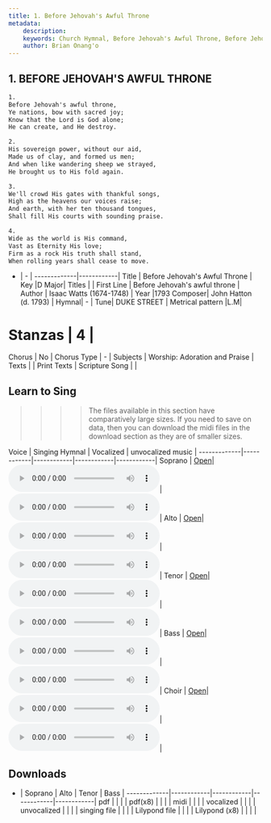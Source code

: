 ```yaml
---
title: 1. Before Jehovah's Awful Throne
metadata:
    description: 
    keywords: Church Hymnal, Before Jehovah's Awful Throne, Before Jehovah's awful throne, 
    author: Brian Onang'o
---
```



## 1. BEFORE JEHOVAH'S AWFUL THRONE

```txt
1.
Before Jehovah's awful throne, 
Ye nations, bow with sacred joy; 
Know that the Lord is God alone; 
He can create, and He destroy. 

2.
His sovereign power, without our aid, 
Made us of clay, and formed us men; 
And when like wandering sheep we strayed, 
He brought us to His fold again.

3.
We'll crowd His gates with thankful songs, 
High as the heavens our voices raise; 
And earth, with her ten thousand tongues, 
Shall fill His courts with sounding praise. 

4.
Wide as the world is His command, 
Vast as Eternity His love; 
Firm as a rock His truth shall stand, 
When rolling years shall cease to move.

```

- |   -  |
-------------|------------|
Title | Before Jehovah's Awful Throne |
Key |D Major|
Titles |  |
First Line | Before Jehovah's awful throne |
Author | Isaac Watts (1674-1748) |
Year |1793
Composer| John Hatton (d. 1793) |
Hymnal|  - |
Tune| DUKE STREET |
Metrical pattern |L.M|
# Stanzas | 4 |
Chorus | No |
Chorus Type | - |
Subjects | Worship: Adoration and Praise |
Texts |  |
Print Texts |
Scripture Song |  |

## Learn to Sing

>>>> The files available in this section have comparatively large sizes. If you need to save on data, then you can download the midi files in the download section as they are of smaller sizes.

Voice |  Singing Hymnal | Vocalized | unvocalized music |
-------------|------------|------------|------------|------------|
Soprano | <a href="{{{cself}}}/CH/programmable-singing/001-long--soprano-vs.html" target="_blank">Open</a>| <audio controls><source src="{{{cself}}}/CH/singing/001-long--soprano-v.mp3" type="audio/mpeg">Your browser does not support the audio element.</audio>| <audio controls><source src="{{{cself}}}/CH/mp3/001-long--soprano.mp3" type="audio/mpeg">Your browser does not support the audio element.</audio>|
Alto | <a href="{{{cself}}}/CH/programmable-singing/001-long--alto-vs.html" target="_blank">Open</a>| <audio controls><source src="{{{cself}}}/CH/singing/001-long--alto-v.mp3" type="audio/mpeg">Your browser does not support the audio element.</audio>| <audio controls><source src="{{{cself}}}/CH/mp3/001-long--alto.mp3" type="audio/mpeg">Your browser does not support the audio element.</audio>|
Tenor | <a href="{{{cself}}}/CH/programmable-singing/001-long--tenor-vs.html" target="_blank">Open</a>| <audio controls><source src="{{{cself}}}/CH/singing/001-long--tenor-v.mp3" type="audio/mpeg">Your browser does not support the audio element.</audio>| <audio controls><source src="{{{cself}}}/CH/mp3/001-long--tenor.mp3" type="audio/mpeg">Your browser does not support the audio element.</audio>|
Bass | <a href="{{{cself}}}/CH/programmable-singing/001-long--bass-vs.html" target="_blank">Open</a>| <audio controls><source src="{{{cself}}}/CH/singing/001-long--bass-v.mp3" type="audio/mpeg">Your browser does not support the audio element.</audio>| <audio controls><source src="{{{cself}}}/CH/mp3/001-long--bass.mp3" type="audio/mpeg">Your browser does not support the audio element.</audio>|
Choir | <a href="{{{cself}}}/CH/programmable-singing/001-long--choir-vs.html" target="_blank">Open</a>| <audio controls><source src="{{{cself}}}/CH/singing/001-long--choir-v.mp3" type="audio/mpeg">Your browser does not support the audio element.</audio>| <audio controls><source src="{{{cself}}}/CH/mp3/001-long--choir.mp3" type="audio/mpeg">Your browser does not support the audio element.</audio>|

## Downloads

- |  Soprano | Alto | Tenor | Bass |
-------------|------------|------------|------------|------------|
pdf | | | |
pdf(x8) | | | |
midi | | | |
vocalized | | | |
unvocalized | | | |
singing file | | | |
Lilypond file | | | |
Lilypond (x8) | | | |
